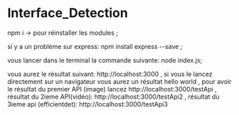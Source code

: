 # Interface_Detection

npm i                                -> pour réinstaller les modules ;

si y a un problème sur express:     npm install express --save ;

vous lancer dans le terminal la commande suivante:  node index.js;

vous aurez le résultat suivant: http://localhost:3000 , si vous le lancez directement sur un navigateur vous aurez un résultat hello world , pour avoir le résultat du premier API (image) lancez http://localhost:3000/testApi , résultat du 2ieme API(vidéo): http://localhost:3000/testApi2 , résultat du 3ieme api (efficientdet): http://localhost:3000/testApi3




